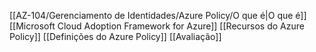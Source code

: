 [[AZ-104/Gerenciamento de Identidades/Azure Policy/O que é|O que é]]
[[Microsoft Cloud Adoption Framework for Azure]]
[[Recursos do Azure Policy]]
[[Definições do Azure Policy]]
[[Avaliação]]



